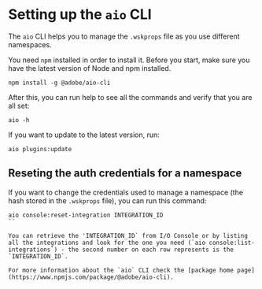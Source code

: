 # Setting up the `aio` CLI

The `aio` CLI helps you to manage the `.wskprops` file as you use different namespaces. 

You need `npm` installed in order to install it. Before you start, make sure you have the latest version of Node and npm installed.

```
npm install -g @adobe/aio-cli
```

After this, you can run help to see all the commands and verify that you are all set:

```
aio -h
```

If you want to update to the latest version, run:
```
aio plugins:update
```
## Reseting the auth credentials for a namespace

 If you want to change the credentials used to manage a namespace (the hash stored in the `.wskprops` file), you can run this command:

```
aio console:reset-integration INTEGRATION_ID
``

You can retrieve the 'INTEGRATION_ID` from I/O Console or by listing all the integrations and look for the one you need (`aio console:list-integrations`) - the second number on each row represents is the `INTEGRATION_ID`.

For more information about the `aio` CLI check the [package home page](https://www.npmjs.com/package/@adobe/aio-cli).
